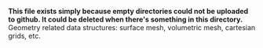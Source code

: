 **This file exists simply because empty directories could not be uploaded to github. It could be deleted when there's something in this directory.**
Geometry related data structures: surface mesh, volumetric mesh, cartesian grids, etc.
